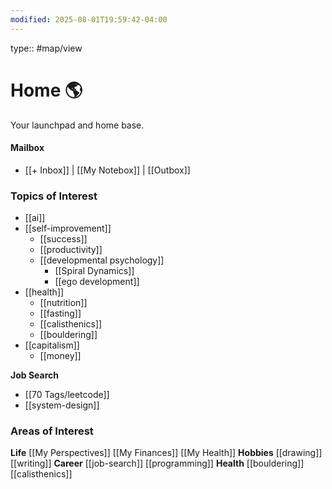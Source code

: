 ```yaml
---
modified: 2025-08-01T19:59:42-04:00
---
```

type:: #map/view 
# Home 🌎
Your launchpad and home base.
#### Mailbox
<!--Inbox of notes-->
- [[+ Inbox]] | [[My Notebox]] | [[Outbox]]
### Topics of Interest
 <!--what would you want to learn more about? What topics are you curious about?-->
- [[ai]]
- [[self-improvement]]
	- [[success]]
	- [[productivity]] 
	- [[developmental psychology]]
		- [[Spiral Dynamics]]
		- [[ego development]]
- [[health]]
	- [[nutrition]]
	- [[fasting]] 
	- [[calisthenics]]
	- [[bouldering]]
- [[capitalism]]
	- [[money]]

**Job Search**
- [[70 Tags/leetcode]]
- [[system-design]]

### Areas of Interest
<!--Ongoing responsibilities in your life. Areas of different buckets in your life-->

**Life**
[[My Perspectives]]
[[My Finances]]
[[My Health]]
**Hobbies**
[[drawing]]
[[writing]]
**Career**
[[job-search]]
[[programming]]
**Health**
[[bouldering]]
[[calisthenics]]




